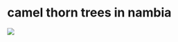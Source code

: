 <!--
id: 5586374368
link: http://tumblr.atmos.org/post/5586374368/camel-thorn-trees-in-nambia
slug: camel-thorn-trees-in-nambia
date: Tue May 17 2011 14:50:17 GMT-0700 (PDT)
publish: 2011-05-017
tags: 
title: camel thorn trees in nambia
-->


camel thorn trees in nambia
===========================

![](http://24.media.tumblr.com/tumblr_lld0ntzJqh1qz4sngo1_1280.jpg)

